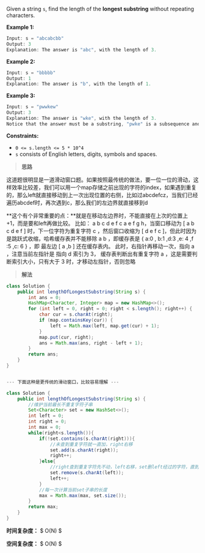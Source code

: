 Given a string `s`, find the length of the **longest substring** without repeating characters.

 

**Example 1:**

```java
Input: s = "abcabcbb"
Output: 3
Explanation: The answer is "abc", with the length of 3.
```

**Example 2:**

```java
Input: s = "bbbbb"
Output: 1
Explanation: The answer is "b", with the length of 1.
```

**Example 3:**

```java
Input: s = "pwwkew"
Output: 3
Explanation: The answer is "wke", with the length of 3.
Notice that the answer must be a substring, "pwke" is a subsequence and not a substring.
```

 

**Constraints:**

- `0 <= s.length <= 5 * 10^4`
- `s` consists of English letters, digits, symbols and spaces.



> **思路**

这道题很明显是一道滑动窗口题。如果按照最传统的做法，要一位一位的滑动，这样效率比较差，我们可以用一个map存储之前出现的字符的index，如果遇到重复的，那么left就直接移动到上一次出现位置的右侧，比如过abcdefcz，当我们已经遍历abcdef时，再次遇到c，那么我们的左边界就直接移到d



**这个有个非常重要的点：**就是在移动左边界时，不能直接在上次的位置上+1，而是要和left再做比较。 比如： a b c d e f c a e f g h，当窗口移动为 [ a b c d e f ] 时，下一位字符为重复字符 c ，然后窗口收缩为 [ d e f c ]，但此时因为是跳跃式收缩，哈希缓存表并不能移除 a b ，即缓存表是 { a:0 , b:1 ,d:3 ,e: 4 ,f :5 ,c: 6 } ，即 最左边 [ a ,b ] 还在缓存表内。 此时，右指针再移动一次，指向 a ，注意当前左指针是 指向 d 索引为 3， 缓存表判断出有重复字符 a ，这是需要判断索引大小，只有大于 3 时，才移动左指针，否则忽略



> **解法**

```java
class Solution {
    public int lengthOfLongestSubstring(String s) {
        int ans = 0;
        HashMap<Character, Integer> map = new HashMap<>();
        for (int left = 0, right = 0; right < s.length(); right++) {
            char cur = s.charAt(right);
            if (map.containsKey(cur)) {
                left = Math.max(left, map.get(cur) + 1);
            }
            map.put(cur, right);
            ans = Math.max(ans, right - left + 1);
        }
        return ans;
    }
}


--- 下面这种是更传统的滑动窗口，比较容易理解 ---

class Solution {
    public int lengthOfLongestSubstring(String s) {
        //维护当前最长不重复字符子串
        Set<Character> set = new HashSet<>();
        int left = 0;
        int right = 0;
        int max = 0;
        while(right<s.length()){
            if(!set.contains(s.charAt(right))){
                //未查到重复字符就一直加，right右移
                set.add(s.charAt(right));
                right++;
            }else{
                //right查到重复字符先不动，left右移，set删left经过的字符，直到重复的这个字符删掉为止
                set.remove(s.charAt(left));
                left++;
            }
            //每一次计算当前set子串的长度
            max = Math.max(max, set.size());
        }
        return max;
    }
}
```

**时间复杂度：** $ O(N) $

**空间复杂度：** $ O(N) $